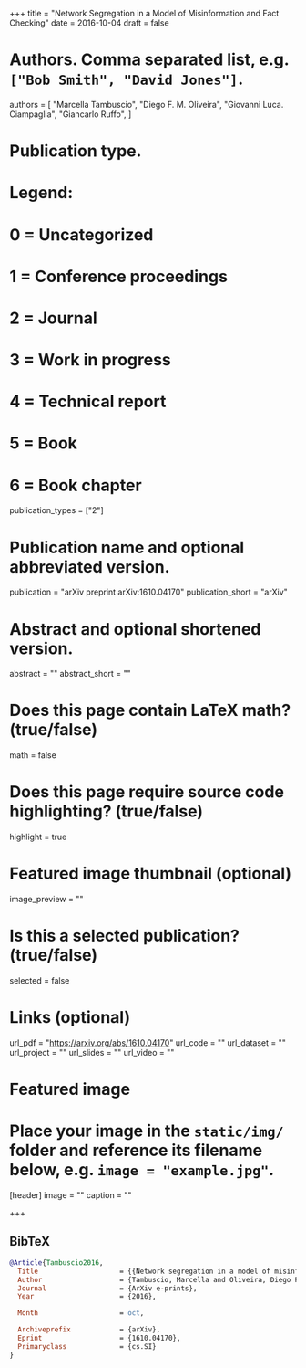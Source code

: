 +++
title = "Network Segregation in a Model of Misinformation and Fact Checking"
date = 2016-10-04
draft = false

# Authors. Comma separated list, e.g. `["Bob Smith", "David Jones"]`.
authors = [
    "Marcella Tambuscio",
    "Diego F. M. Oliveira",
    "Giovanni Luca. Ciampaglia",
    "Giancarlo Ruffo",
]

# Publication type.
# Legend:
# 0 = Uncategorized
# 1 = Conference proceedings
# 2 = Journal
# 3 = Work in progress
# 4 = Technical report
# 5 = Book
# 6 = Book chapter
publication_types = ["2"]

# Publication name and optional abbreviated version.
publication = "arXiv preprint arXiv:1610.04170"
publication_short = "arXiv"

# Abstract and optional shortened version.
abstract = ""
abstract_short = ""

# Does this page contain LaTeX math? (true/false)
math = false

# Does this page require source code highlighting? (true/false)
highlight = true

# Featured image thumbnail (optional)
image_preview = ""

# Is this a selected publication? (true/false)
selected = false

# Links (optional)
url_pdf = "https://arxiv.org/abs/1610.04170"
url_code = ""
url_dataset = ""
url_project = ""
url_slides = ""
url_video = ""

# Featured image
# Place your image in the `static/img/` folder and reference its filename below, e.g. `image = "example.jpg"`.
[header]
image = ""
caption = ""

+++

## BibTeX
```bibtex
@Article{Tambuscio2016,
  Title                    = {{Network segregation in a model of misinformation and fact checking}},
  Author                   = {Tambuscio, Marcella and Oliveira, Diego F. M. and Ciampaglia, Giovanni Luca. and Ruffo, Giancarlo},
  Journal                  = {ArXiv e-prints},
  Year                     = {2016},

  Month                    = oct,

  Archiveprefix            = {arXiv},
  Eprint                   = {1610.04170},
  Primaryclass             = {cs.SI}
}
```
